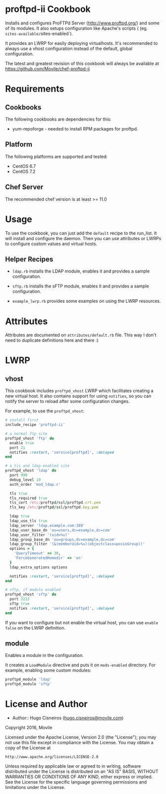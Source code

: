 proftpd-ii Cookbook
===================

Installs and configures ProFTPd Server (http://www.proftpd.org/) and some of
its modules. It also setups configuration like Apache's scripts (
(eg. `sites-available/`sites-enabled`).

It provides an LWRP for easily deploying virtualhosts. It's recommended to
always use a vhost configuration instead of the default, global configuration.

The latest and greatest revision of this cookbook will always be available
at https://github.com/Movile/chef-proftpd-ii

Requirements
============

Cookbooks
---------

The following cookbooks are dependencies for this:

* yum-repoforge - needed to install RPM packages for proftpd.

Platform
--------

The following platforms are supported and tested:

* CentOS 6.7
* CentOS 7.2

Chef Server
-----------

The recommended chef version is at least >= 11.0

Usage
=====

To use the cookbook, you can just add the `default` recipe to the run_list. It
will install and configure the daemon. Then you can use attributes or LWRPs to
configure custom values and virtual hosts.

## Helper Recipes

* `ldap.rb` installs the LDAP module, enables it and provides a sample
configuration.

* `sftp.rb` installs the sFTP module, enables it and provides a sample
configuration.

* `example_lwrp.rb` provides some examples on using the LWRP resources.

Attributes
==========

Attributes are documented on `attributes/default.rb` file. This way I don't need
to duplicate definitions here and there :)

LWRP
====

## vhost

This cookbook includes `proftpd_vhost` LWRP which facilitates creating a new
virtual host. It also contains support for using `notifies`, so you can notify
the server to reload after some configuration changes.

For example, to use the `proftpd_vhost`:

```ruby
# install first
include_recipe 'proftpd-ii'

# a normal ftp site
proftpd_vhost 'ftp' do
  enable true
  port 21
  notifies :restart, 'service[proftpd]', :delayed
end

# a tls and ldap-enabled site
proftpd_vhost 'ldap' do
  port 990
  debug_level 10
  auth_order 'mod_ldap.c'

  tls true
  tls_required true
  tls_cert /etc/proftpd/ssl/proftpd.crt.pem
  tls_key /etc/proftpd/ssl/proftpd.key.pem

  ldap true
  ldap_use_tls true
  ldap_server 'ldap.example.com:389'
  ldap_user_base_dn 'ou=users,dc=example,dc=com'
  ldap_user_filter '(uid=%u)'
  ldap_group_base_dn 'ou=groups,dc=example,dc=com'
  ldap_group_filter '(&(memberUid=%u)(objectclass=posixGroup))' 
  options = {
    'QueryTimeout' => 30,
    'ForceGeneratedHomedir' => 'on'
  }
  ldap_extra_options options

  notifies :restart, 'service[proftpd]', :delayed
end

# sftp, if module enabled
proftpd_vhost 'sftp' do
  port 2222
  sftp true
  notifies :restart, 'service[proftpd]', :delayed
end
```

If you want to configure but not enable the virtual host, you can use
`enable false` on the LWRP definition.

## module

Enables a module in the configuration.

It creates a `LoadModule` directive and puts it on `mods-enabled` directory.
For example, enabling some custom modules:

```ruby
proftpd_module 'ldap'
proftpd_module 'sftp'
``` 

License and Author
==================

- Author:: Hugo Cisneiros (<hugo.cisneiros@movile.com>)

Copyright 2016, Movile

Licensed under the Apache License, Version 2.0 (the "License");
you may not use this file except in compliance with the License.
You may obtain a copy of the License at

    http://www.apache.org/licenses/LICENSE-2.0

Unless required by applicable law or agreed to in writing, software
distributed under the License is distributed on an "AS IS" BASIS,
WITHOUT WARRANTIES OR CONDITIONS OF ANY KIND, either express or implied.
See the License for the specific language governing permissions and
limitations under the License.
